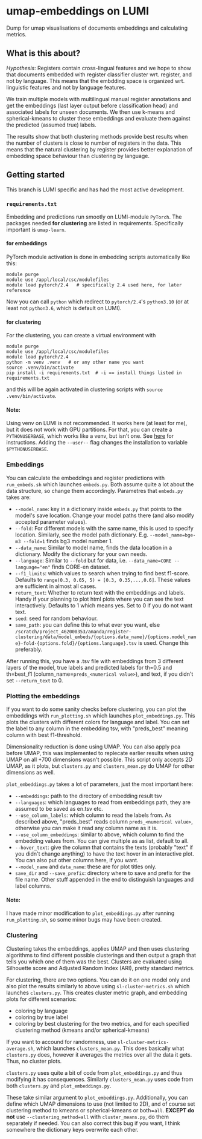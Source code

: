 # umap-embeddings on LUMI
Dump for umap visualisations of documents embeddings and calculating metrics.

## What is this about?

*Hypothesis*:
Registers contain cross-lingual features and we hope to show that documents embedded with register classifier cluster wrt. register, and not by language. This means that the embdding space is organized wrt. linguistic features and not by language features. 

We train multiple models with multilingual manual register annotations and get the embeddings (last layer output before classification head) and associated labels for unseen documents. We then use k-means and spherical-kmeans to cluster these embeddings and evaluate them against the predicted (assumed true) labels.

The results show that both clustering methods provide best results when the number of clusters is close to number of registers in the data. This means that the natural clustering by register provides better explanation of embedding space behaviour than clustering by language.

## Getting started

This branch is LUMI specific and has had the most active development. 

### ``requirements.txt``

Embedding and predictions run smootly on LUMI-module ``PyTorch``.
The packages needed **for clustering** are listed in requirements. Specifically important is ``umap-learn``.

#### for embeddings
PyTorch module activation is done in embedding scripts automatically like this:
```
module purge
module use /appl/local/csc/modulefiles
module load pytorch/2.4   # specifically 2.4 used here, for later reference
```
Now you can call ``python`` which redirect to ``pytorch/2.4``'s ``python3.10`` (or at least not ``python3.6``, which is default on LUMI).

#### for clustering
For the clustering, you can create a virtual environment with
```
module purge
module use /appl/local/csc/modulefiles
module load pytorch/2.4
python -m venv .venv   # or any other name you want
source .venv/bin/activate
pip install -i requirements.txt  # -i == install things listed in requirements.txt
```
and this will be again activated in clustering scripts with ``source .venv/bin/activate``.

#### Note:
Using venv on LUMI is not recommended. It works here (at least for me), but it does not work with GPU partitions.
For that, you can create a ``PYTHONUSERBASE``, which works like a venv, but isn't one. See [here](https://github.com/mmanteli/register-model-training?tab=readme-ov-file#evaluation) for instructions. Adding the ``--user--`` flag changes the installation to variable ``$PYTHONUSERBASE``.


### Embeddings

You can calculate the embeddings and register predictions with ``run_embeds.sh`` which launches ``embeds.py``. Both assume quite a lot about the data structure, so change them accordingly. Parametres that ``embeds.py`` takes are:

- ``--model_name``: key in a dictionary inside ``embeds.py`` that points to the model's save location. Change your model paths there (and also modify accepted parameter values).
- ``--fold``: For different models with the same name, this is used to specify location. Similarly, see the model path dictionary. E.g. ``--model_name=bge-m3 --fold=1`` finds bg3 model number 1.  
- ``--data_name``: Similar to model name, finds the data location in a dictionary. Modify the dictionary for your own needs.
- ``--language``: Similar to ``--fold`` but for data, i.e. ``--data_name=CORE --language="en"`` finds CORE-en dataset.
- ``--f1_limits``: which values to search when trying to find best f1-score. Defaults to ``range(0.3, 0.65, 5) = [0.3, 0.35,...,0.6]``. These values are sufficient in almost all cases.
- ``return_text``: Whether to return text with the embeddings and labels. Handy if your planning to plot html plots where you can see the text interactively. Defaults to 1 which means yes. Set to 0 if you do not want text.
- ``seed``: seed for random behaviour.
- ``save_path``: you can define this to what ever you want, else ``/scratch/project_462000353/amanda/register-clustering/data/model_embeds/{options.data_name}/{options.model_name}-fold-{options.fold}/{options.language}.tsv`` is used. Change this preferably.

After running this, you have a .tsv file with embeddings from 3 different layers of the model, true labels and predicted labels for th=0.5 and th=best_f1 (column_name=``preds_<numerical value>``), and text, if you didn't set ``--return_text`` to 0.

### Plotting the embeddings

If you want to do some sanity checks before clustering, you can plot the embeddings with ``run_plotting.sh`` which launches ``plot_embeddings.py``. This plots the clusters with different colors for language and label. You can set the label to any column in the embedding tsv, with "preds_best" meaning column with best f1-threshold.

Dimensionality reduction is done using UMAP. You can also apply pca before UMAP, this was implemented to replecate earlier results when using UMAP on all +700 dimensions wasn't possible. This script only accepts 2D UMAP, as it plots, but ``clusters.py`` and ``clusters_mean.py`` do UMAP for other dimensions as well.

``plot_embeddings.py`` takes a lot of parameters, just the most important here:

- ``--embeddings``: path to the directory of embedding result tsv
- ``--languages``: which languages to read from embeddings path, they are assumed to be saved as en.tsv etc.
- ``--use_column_labels``: which column to read the labels from. As described above, "preds_best" reads column ``preds_<numerical value>``, otherwise you can make it read any column name as it is.
- ``--use_column_embeddings``: similar to above, which column to find the embedding values from. You can give multiple as as list, default to all.
- ``--hover_text``: give the column that contains the texts (probably "text" if you didn't change anything) to have the text hover in an interactive plot. You can also put other columns here, if you want.
- ``--model_name`` and ``data_name``: these are for plot titles only.
- ``save_dir`` and ``--save_prefix``: directory where to save and prefix for the file name. Other stuff appended in the end to distinguish languages and label columns.

#### Note:
I have made minor modification to ``plot_embeddings.py`` after running ``run_plotting.sh``, so some minor bugs may have been created.

### Clustering

Clustering takes the embeddings, applies UMAP and then uses clustering algorithms to find different possible clusterings and then output a graph that tells you which one of them was the best. Clusters are evaluated using Silhouette score and Adjusted Random Index (ARI), pretty standard metrics.

For clustering, there are two options. You can do it on one model only and also plot the results similarly to above using ``sl-cluster-metrics.sh`` which launches ``clusters.py``. This creates cluster metric graph, and embedding plots for different scenarios:

- coloring by language
- coloring by true label
- coloring by best clustering for the two metrics, and for each specified clustering method (kmeans and/or spherical-kmeans)

If you want to accound for randomness, use ``sl-cluster-metrics-average.sh``, which launches ``clusters_mean.py``. This does basically what ``clusters.py`` does, however it averages the metrics over all the data it gets. Thus, no cluster plots. 

``clusters.py`` uses quite a bit of code from ``plot_embeddings.py`` and thus modifying it has consequences. Similarly ``clusters_mean.py`` uses code from both ``clusters.py`` and ``plot_embeddings.py``.

These take similar argument to ``plot_embeddings.py``. Additionally, you can define which UMAP dimensions to use (not limited to 2D), and of course set clustering method to kmeans or spherical-kmeans or both=``all``. **EXCEPT do not** use ``--clustering_method=all`` with ``cluster_means.py``, do them separately if needed. You can also correct this bug if you want, I think somewhere the dictionary keys overwrite each other.







